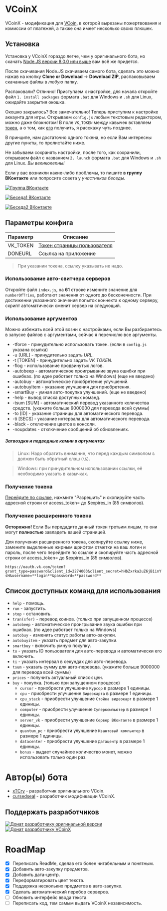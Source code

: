 # VCoinX
VCoinX - модификация для [VCoin](https://github.com/xTCry/VCoin), в которой вырезаны пожертвования и комиссии от платежей, а также она имеет несколько своих плюшек.

## Установка
Установка у VCoinX гораздо легче, чем у оригинального бота, но скачать [Node.JS версии 8.0.0 или выше](https://nodejs.org/) вам всё же придется.

После скачивания Node.JS скачиваем самого бота, сделать это можно нажав на кнопку **Clone or Download** -> **Download ZIP**, распаковываем скачанные файлы в *любую* папку.

Распаковали? Отлично! Приступаем к настройке, для начала откройте файл `1. install packages` формата `.bat` для Windows и `.sh` для Linux, ожидайте закрытия окошка.

Окошко закрылось? Все замечательно! Теперь приступим к настройке аккаунта для игры. Открываем `config.js` любым текстовым редактором, можно даже блокнотом! В поле `VK_TOKEN` между кавычек вставляем [токен](#получение-токена), а о том, как [его](#получение-токена) получить, я расскажу чуть позднее.

В принципе, нам достаточно одного токена, но если Вам интересны другие пункты, то пролистайте ниже.

Не забываем сохранять настройки, после того, как сохранили, открываем файл с названием `2. launch` формата `.bat` для Windows и `.sh` для Linux. *Вы великолепны!*

Если у вас возникли какие-либо проблемы, то пишите **в группу ВКонтакте** или попросите совета у *участников беседы*.

[![Группа ВКонтакте](https://img.shields.io/badge/Группа-ВКонтакте-yellow.svg)](https://vk.com/vcoinx)

[![Беседа1 ВКонтакте](https://img.shields.io/badge/Беседа-ВКонтакте-yellow.svg)](https://vk.me/join/AJQ1d8Wp/g5Rju0b0CqwtSbh)

[![Беседа2 ВКонтакте](https://img.shields.io/badge/Беседа-ВКонтакте-yellow.svg)](https://vk.me/join/AJQ1d2MA/A6N8/TxZWWxrfQK)

## Параметры конфига
| Параметр | Описание                                                |
|----------|---------------------------------------------------------|
| VK_TOKEN | [Токен страницы пользователя](#получение-токена)        |
| DONEURL  | Ссылка на приложение                                    |

> При указании токена, ссылку указывать не надо.

### Использование авто-свитчера серверов
Откройте файл `index.js`, на **61** строке измените значение для `numberOfTries`, работают значения от одного до бесконечности. При достижении указанного значения попыток коннекта к одному серверу, скрипт автоматически сменит сервер на следующий.

### Использование аргументов
Можно избежать всей этой возни с настройками, если Вы разбираетесь в запуске файлов с аргументами, сейчас я перечислю все аргументы.
* -tforce		    - принудительно использовать токен. (если в `config.js` указана ссылка)
* -u [URL]		  - принудительно задать *URL*.
* -t [TOKEN]	  - принудительно задать *VK TOKEN*.
* -flog			    - использование продвинутых логов.
* -autobeep     - автоматическое проигрывание звука ошибки при ошибках. (по идее работает только на Windows) (еще не введено)
* -autobuy		  - автоматическое приобретение улучшений.
* -autobuyItem	- указание улучшения для приобретения.
* -smartBuy     - умная авто-покупка улучшений. (еще не введено)
* -help			    - вывод списка доступных команд.
* -tsum [SUM]	  - автоматический перевод указанного количества средств. (укажите больше 9000000 для перевода всей суммы)
* -to [ID]		  - указание страницы для автоматического перевода.
* -ti [SECS]	  - указание интервала для автоматического перевода.
* -black        - отключение цветов в консоли.
* -noupdates    - отключение сообщений об обновлениях.

##### Загвоздки и подводные камни в аргументах
> Linux: Надо обратить внимание, что перед каждым символом `&` должен быть обратный слэш (`\&`).

> Windows: при принудительном использовании ссылки, её необходимо указать в кавычках.

### Получение токена
[Перейдите по ссылке](https://vk.cc/9f4IXA), нажмите "Разрешить" и скопируйте часть адресной строки от access_token= до &expires_in (85 символов).

### Получение расширенного токена
**Осторожно!** Если Вы передадите данный токен третьим лицам, то они могут **полностью** завладеть вашей страницей.

Для получения расширенного токена, скопируйте ссылку ниже, замените выделенные жирным шрифтом отметки на ваш логин и пароль, после чего перейдите по ссылке и скопируйте часть адресной строки от access_token= до &expires_in (85 символов).

`https://oauth.vk.com/token?grant_type=password&client_id=2274003&client_secret=hHbZxrka2uZ6jB1inYsH&username=**login**&password=**password**`

## Список доступных команд для использования

- `help`		- помощь.
- `run`			- запустить.
- `stop`		- остановить.
- `tran(sfer)`	- перевод коинов. (только при запущенном процессе)
- `autobeep`  - автоматическое проигрывание звука ошибки при ошибках. (по идее работает только на Windows)
- `autobuy`		- изменить статус работы авто-закупки.
- `autobuyitem` - указать предмет для авто-закупки.
- `smartbuy`    - включить умную покупку.
- `to` 			- указать ID пользователя для авто-перевода и автоматически его включить.
- `ti` 			- указать интервал в секундах для авто-перевода.
- `tsum`		- указать сумму для авто-перевода. (укажите больше 9000000 для перевода всей суммы)
- `prices`		- получить актуальный список цен.
- `buy`			- покупка. (только при запущенном процессе)
  - `cursor`		- приобрести улучшение `Курсор` в размере 1 единицы.
  - `cpu`			- приобрести улучшение `Видеокарта` в размере 1 единицы.
  - `cpu_stack`		- приобрести улучшение `Стойка видеокарт` в размере 1 единицы.
  - `computer`		- приобрести улучшение `Суперкомпьютер` в размере 1 единицы.
  - `server_vk`		- приобрести улучшение `Сервер ВКонтакте` в размере 1 единицы.
  - `quantum_pc`	- приобрести улучшение `Квантовый компьютер` в размере 1 единицы.
  - `datacenter`	- приобрести улучшение `Датацентр` в размере 1 единицы.
  - `bonus` 		- выдает случайное количество монет, можно использовать только один раз.

# Автор(ы) бота
* [xTCry](https://github.com/xTCry) - разработчик оригинального VCoin.
* [cursedseal](https://github.com/cursedseal) - разработчик модификации VCoinX.

## Поддержать разработчиков
[![Донат разработчику оригинальной версии](https://img.shields.io/badge/Донат-VCoin-orange.svg)](https://qiwi.me/xtcry)
[![Донат разработчику VCoinX](https://img.shields.io/badge/Донат-VCoinX-orange.svg)](https://qiwi.me/vcoinx)

# RoadMap
- [x] Переписать ReadMe, сделав его более читабельным и понятным.
- [x] Добавить авто-закупку предметов.
- [x] Добавить дата-центр.
- [x] Переформатировать цвет текста.
- [x] Поддержка нескольких предметов в авто-закупке.
- [x] Сделать автоматический перебор серверов.
- [ ] Обновить интерфейс ввода текста.
- [ ] Переписать код, тем самым выдать VCoinX независимость.
